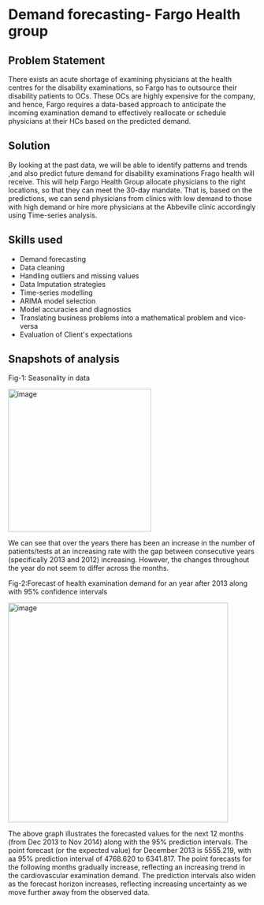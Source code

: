 # Demand forecasting- Fargo Health group

## Problem Statement 
There exists an acute shortage of examining physicians at the health centres for the disability examinations, so Fargo has to outsource their disability patients to OCs. These OCs are highly expensive for the company, and hence, Fargo requires a data-based approach to anticipate the incoming examination demand to effectively reallocate or schedule physicians at their HCs based on the predicted demand.

## Solution
By looking at the past data, we will be able to identify patterns and trends ,and also predict future demand for disability examinations Frago health will receive. This will help Fargo Health Group allocate physicians to the right locations, so that they can meet the 30-day mandate. That is, based on the predictions, we can send physicians from clinics with low demand to those with high demand or hire more physicians at the Abbeville clinic accordingly using Time-series analysis.

## Skills used
- Demand forecasting
- Data cleaning
- Handling outliers and missing values
- Data Imputation strategies
- Time-series modelling
- ARIMA model selection
- Model accuracies and diagnostics
- Translating business problems into a mathematical problem and vice-versa
- Evaluation of Client's expectations

## Snapshots of analysis

Fig-1: Seasonality in data

<img width="290" alt="image" src="https://github.com/kasidonepalli/Demand-forecasting-Time-Series-analysis/assets/136610679/ce0d07dc-ea01-416c-8640-f458522e0dc1">

We can see that over the years there has been an increase in the number of patients/tests at an increasing rate with the gap between consecutive years (specifically 2013 and 2012) increasing. However, the changes throughout the year do not seem to differ across the months.


Fig-2:Forecast of health examination demand for an year after 2013 along with 95% confidence intervals

<img width="446" alt="image" src="https://github.com/kasidonepalli/Demand-forecasting-Time-Series-analysis/assets/136610679/a4a59330-1630-43bb-a821-1c39925e7a82">

The above graph illustrates the forecasted values for the next 12 months (from Dec 2013 to Nov 2014) along with the 95% prediction intervals. The point forecast (or the expected value) for December 2013 is 5555.219, with aa 95% prediction interval of 4768.620 to 6341.817. The point forecasts for the following months gradually increase, reflecting an increasing trend in the cardiovascular examination demand. The prediction intervals also widen as the forecast horizon increases, reflecting increasing uncertainty as we move further away from the observed data.


